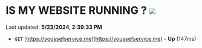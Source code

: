 # IS MY WEBSITE RUNNING ? [![](https://img.shields.io/static/v1?label=Sponsor&message=%E2%9D%A4&logo=GitHub&color=%23fe8e86)](https://github.com/sponsors/<username>)

Last updated: **5/23/2024, 2:39:33 PM**

- `GET` [https://youssefservice.me](https://youssefservice.me) - **Up** (147ms)
